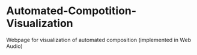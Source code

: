 # Automated-Compotition-Visualization
Webpage for visualization of automated composition (implemented in Web Audio)
